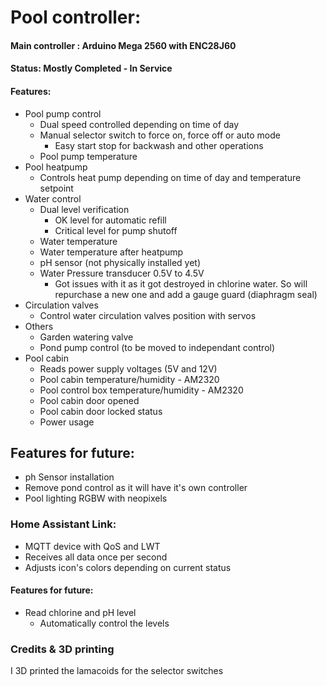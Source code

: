 # Pool controller:

#### Main controller :  Arduino Mega 2560 with ENC28J60
#### Status: Mostly Completed - In Service

#### Features:
- Pool pump control
  - Dual speed controlled depending on time of day
  - Manual selector switch to force on, force off or auto mode
    - Easy start stop for backwash and other operations
  - Pool pump temperature
- Pool heatpump
  - Controls heat pump depending on time of day and temperature setpoint
- Water control
  - Dual level verification 
    - OK level for automatic refill
    - Critical level for pump shutoff
  - Water temperature
  - Water temperature after heatpump
  - pH sensor (not physically installed yet)
  - Water Pressure transducer 0.5V to 4.5V
    - Got issues with it as it got destroyed in chlorine water. So will repurchase a new one and add a gauge guard (diaphragm seal)
- Circulation valves
  - Control water circulation valves position with servos
- Others
  - Garden watering valve
  - Pond pump control (to be moved to independant control)
- Pool cabin
  - Reads power supply voltages (5V and 12V)
  - Pool cabin temperature/humidity - AM2320
  - Pool control box temperature/humidity - AM2320
  - Pool cabin door opened
  - Pool cabin door locked status
  - Power usage

## Features for future:
- ph Sensor installation
- Remove pond control as it will have it's own controller
- Pool lighting RGBW with neopixels

### Home Assistant Link:
- MQTT device with QoS and LWT
- Receives all data once per second
- Adjusts icon's colors depending on current status

#### Features for future:
- Read chlorine and pH level 
  - Automatically control the levels
  
### Credits & 3D printing
I 3D printed the lamacoids for the selector switches